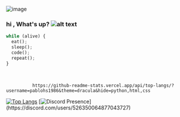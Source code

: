 ![image](https://i.imgur.com/8SggKJt.gif)


### hi , What's up?       ![alt text](https://i.imgur.com/auRW6IX.gif "Logo Title Text 1"  )
  
  ```python
while (alive) {
    eat();
    sleep();
    code();
    repeat();
}
```

<br>
 
              https://github-readme-stats.vercel.app/api/top-langs/?username=pablohs1986&theme=dracula&hide=python,html,css
 
[![Top Langs](https://github-readme-stats.vercel.app/api/top-langs/?username=XOOLE&bg=0D1117&)](https://github.com/anuraghazra/github-readme-stats) [![Discord Presence](https://lanyard-profile-readme.vercel.app/api/526350064877043727?theme=dark&bg=0D1117&animated=true&hideDiscrim=true&borderRadius=30px&idleMessage=Probably%20doing%20something%20else...)](https://discord.com/users/526350064877043727)
  

 



</details>
